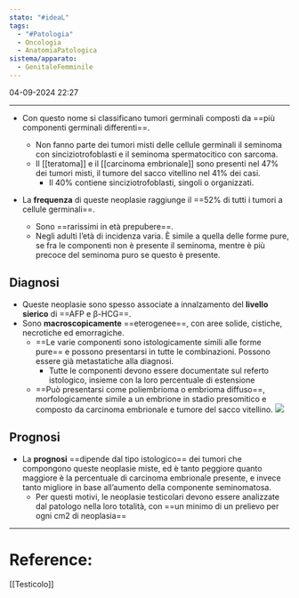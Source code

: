 ```yaml
---
stato: "#ideaL"
tags:
  - "#Patologia"
  - Oncologia
  - AnatomiaPatologica
sistema/apparato:
  - GenitaleFemminile
---
```

04-09-2024 22:27

--- 
- Con questo nome si classificano tumori germinali composti da ==più componenti germinali differenti==.
	- Non fanno parte dei tumori misti delle cellule germinali il seminoma con sinciziotrofoblasti e il seminoma spermatocitico con sarcoma.
	- Il [[teratoma]] e il [[carcinoma embrionale]] sono presenti nel 47% dei tumori misti, il tumore del sacco vitellino nel 41% dei casi. 
		- Il 40% contiene sinciziotrofoblasti, singoli o organizzati. 

- La **frequenza** di queste neoplasie raggiunge il ==52% di tutti i tumori a cellule germinali==. 
	- Sono ==rarissimi in età prepubere==.
	- Negli adulti l’età di incidenza varia. È simile a quella delle forme pure, se fra le componenti non è presente il seminoma, mentre è più precoce del seminoma puro se questo è presente. 

## Diagnosi

- Queste neoplasie sono spesso associate a innalzamento del **livello sierico** di ==AFP e β-HCG==.
- Sono **macroscopicamente** ==eterogenee==, con aree solide, cistiche, necrotiche ed emorragiche.
	- ==Le varie componenti sono istologicamente simili alle forme pure== e possono presentarsi in tutte le combinazioni. Possono essere già metastatiche alla diagnosi. 
		- Tutte le componenti devono essere documentate sul referto istologico, insieme con la loro percentuale di estensione
	- ==Può presentarsi come poliembrioma o embrioma diffuso==, morfologicamente simile a un embrione in stadio presomitico e composto da carcinoma embrionale e tumore del sacco vitellino. 
![](https://i.imgur.com/njudcgx.png)

## Prognosi 
- La **prognosi** ==dipende dal tipo istologico== dei tumori che compongono queste neoplasie miste, ed è tanto peggiore quanto maggiore è la percentuale di carcinoma embrionale presente, e invece tanto migliore in base all’aumento della componente seminomatosa. 
	- Per questi motivi, le neoplasie testicolari devono essere analizzate dal patologo nella loro totalità, con ==un minimo di un prelievo per ogni cm2 di neoplasia==




--- 
# Reference:
[[Testicolo]]